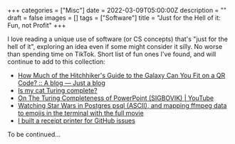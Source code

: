 +++
categories = ["Misc"]
date = 2022-03-09T05:00:00Z
description = ""
draft = false
images = []
tags = ["Software"]
title = "Just for the Hell of it: Fun, not Profit"
+++

I love reading a unique use of software (or CS concepts) that's "just for the hell of it", exploring an idea even if some might consider it silly. No worse than spending time on TikTok. Short list of fun ones I've found, and will continue to add to this collection:

- [How Much of the Hitchhiker's Guide to the Galaxy Can You Fit on a QR Code? :: A blog — Just a blog](https://mbuffett.com/posts/qr-code-hitchhikers-guide/)
- [Is my cat Turing complete?](https://belaycpp.com/2021/11/24/is-my-cat-turing-complete/)
- [On The Turing Completeness of PowerPoint (SIGBOVIK) | YouTube](https://www.youtube.com/watch?v=uNjxe8ShM-8)
- [Watching Star Wars in Postgres psql (ASCII), and mapping ffmpeg data to emojis in the terminal with the full movie](https://www.citusdata.com/blog/2018/12/14/watching-star-wars-in-postgres/)
- [I built a receipt printer for GitHub issues](https://aschmelyun.com/blog/i-built-a-receipt-printer-for-github-issues/)

To be continued...
